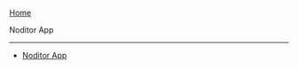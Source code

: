 <i class="fa fa-heartbeat fa-2x" style="float:left;margin-left:37px;margin-top:-137px;color:mediumvioletred;" aria-hidden="true"></i></i>

<!-- Do not use ../ ./ / in the next path or the main sidebar will not highlight the Overview heading -->
[<i class="nav-arrow-left fa fa-angle-left fa-2x"></i> Home](main.md?id=Overview)

<div class="sidebar-title">Noditor App</div>

---

* [Noditor App](app/main.md?id=Noditor-App)
